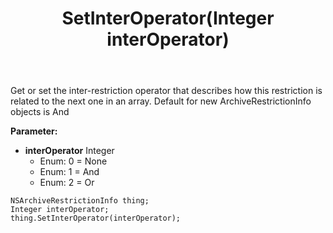 ﻿---
uid: crmscript_ref_NSArchiveRestrictionInfo_SetInterOperator
title: SetInterOperator(Integer interOperator)
intellisense: NSArchiveRestrictionInfo.SetInterOperator
keywords: NSArchiveRestrictionInfo, GetInterOperator
so.topic: reference
---

Get or set the inter-restriction operator that describes how this restriction is related to the next one in an array. Default for new ArchiveRestrictionInfo objects is And

**Parameter:** 
 - **interOperator** Integer
     - Enum: 0 = None 
     - Enum: 1 = And 
     - Enum: 2 = Or 

```crmscript
NSArchiveRestrictionInfo thing;
Integer interOperator;
thing.SetInterOperator(interOperator);
```

